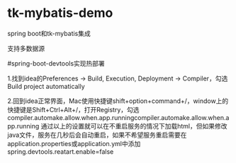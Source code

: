# tk-mybatis-demo

spring boot和tk-mybatis集成

支持多数据源


#spring-boot-devtools实现热部署

1.找到idea的Preferences -> Build, Execution, Deployment -> Compiler，勾选Build project automatically

2.回到idea正常界面，Mac使用快捷键shift+option+command+/，window上的快捷键是Shift+Ctrl+Alt+/，打开Registry，勾选
compiler.automake.allow.when.app.runningcompiler.automake.allow.when.app.running
通过以上的设置就可以在不重启服务的情况下加载html，但如果修改java文件，服务在几秒后会自动重启，如果不希望服务重启需要在application.properties或application.yml中添加spring.devtools.reatart.enable=false

